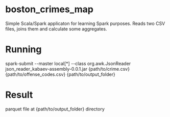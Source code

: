 # boston_crimes_map
Simple Scala/Spark applicaton for learning Spark purposes. Reads two CSV files, joins them and calculate some aggregates.

# Running
spark-submit --master local[*] --class org.awk.JsonReader json_reader_kabaev-assembly-0.0.1.jar {path/to/crime.csv} {path/to/offense_codes.csv}
{path/to/output_folder}

# Result
parquet file at {path/to/output_folder} directory 
